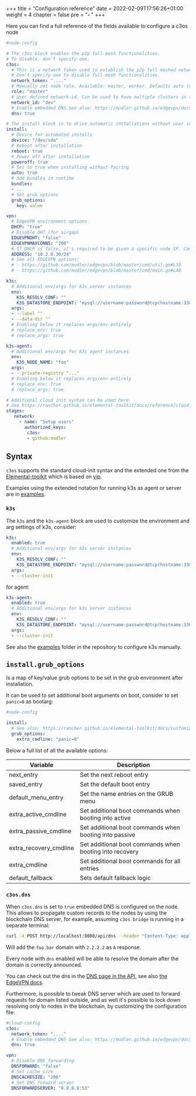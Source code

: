 +++
title = "Configuration reference"
date = 2022-02-09T17:56:26+01:00
weight = 4
chapter = false
pre = "<b>- </b>"
+++

Here you can find a full reference of the fields available to configure a c3os node

```yaml
#node-config

# The c3os block enables the p2p full-mesh functionalities.
# To disable, don't specify one.
c3os:
  # This is a network token used to establish the p2p full meshed network.
  # Don't specify one to disable full-mesh functionalities.
  network_token: "...."
  # Manually set node role. Available: master, worker. Defaults auto (none). This is available 
  role: "master"
  # User defined network-id. Can be used to have multiple clusters in the same network
  network_id: "dev"  
  # Enable embedded DNS See also: https://mudler.github.io/edgevpn/docs/concepts/overview/dns/
  dns: true

# The install block is to drive automatic installations without user interaction.
install:
  # Device for automated installs
  device: "/dev/sda"
  # Reboot after installation
  reboot: true
  # Power off after installation
  poweroff: true
  # Set to true when installing without Pairing
  auto: true
  # Add bundles in runtime
  bundles:
  - ...
  # Set grub options
  grub_options:
    key: value

vpn:
  # EdgeVPN environment options
  DHCP: "true"
  # Disable DHT (for airgap)
  EDGEVPNDHT: "false"
  EDGEVPNMAXCONNS: "200"
  # If DHCP is false, it's required to be given a specific node IP. Can be arbitrary
  ADDRESS: "10.2.0.30/24" 
  # See all EDGEVPN options:
  # - https://github.com/mudler/edgevpn/blob/master/cmd/util.go#L33
  # - https://github.com/mudler/edgevpn/blob/master/cmd/main.go#L48

k3s:
  # Additional env/args for k3s server instances
  env:
    K3S_RESOLV_CONF: ""
    K3S_DATASTORE_ENDPOINT: "mysql://username:password@tcp(hostname:3306)/database-name"
  args:
  - --label ""
  - --data-dir ""
  # Enabling below it replaces args/env entirely
  # replace_env: true
  # replace_args: true

k3s-agent:
  # Additional env/args for k3s agent instances
  env:
    K3S_NODE_NAME: "foo"
  args:
  - --private-registry "..."
  # Enabling below it replaces args/env entirely
  # replace_env: true
  # replace_args: true

# Additional cloud init syntax can be used here.
# See https://rancher.github.io/elemental-toolkit/docs/reference/cloud_init/ for a complete reference
stages:
   network:
     - name: "Setup users"
       authorized_keys:
        c3os: 
        - github:mudler
```


## Syntax

`c3os` supports the standard cloud-init syntax and the extended one from the [Elemental-toolkit](https://rancher.github.io/elemental-toolkit/docs/reference/cloud_init/) which is based on [yip](https://github.com/mudler/yip).

Examples using the extended notation for running k3s as agent or server are in [examples](https://github.com/c3os-io/c3os/tree/master/examples). 

### `k3s`

The `k3s` and the `k3s-agent` block are used to customize the environment and arg settings of k3s, consider:

```yaml
k3s:
  enabled: true
  # Additional env/args for k3s server instances
  env:
    K3S_RESOLV_CONF: ""
    K3S_DATASTORE_ENDPOINT: "mysql://username:password@tcp(hostname:3306)/database-name"
  args:
  - --cluster-init
```

for agent:


```yaml
k3s-agent:
  enabled: true
  # Additional env/args for k3s server instances
  env:
    K3S_RESOLV_CONF: ""
    K3S_DATASTORE_ENDPOINT: "mysql://username:password@tcp(hostname:3306)/database-name"
  args:
  - --cluster-init
```

See also the [examples](https://github.com/c3os-io/c3os/tree/master/examples) folder in the repository to configure k3s manually.

## `install.grub_options`

Is a map of key/value grub options to be set in the grub environment after installation.

It can be used to set additional boot arguments on boot, consider to set `panic=0` as bootarg:

```yaml
#node-config

install:
  # See also: https://rancher.github.io/elemental-toolkit/docs/customizing/configure_grub/#grub-environment-variables
  grub_options:
    extra_cmdline: "panic=0"
```

Below a full list of all the available options:


| Variable               |  Description                                            |
|------------------------|---------------------------------------------------------|
| next_entry             | Set the next reboot entry                               |
| saved_entry            | Set the default boot entry                              |
| default_menu_entry     | Set the name entries on the GRUB menu                   |
| extra_active_cmdline   | Set additional boot commands when booting into active   |
| extra_passive_cmdline  | Set additional boot commands when booting into passive  |
| extra_recovery_cmdline | Set additional boot commands when booting into recovery |
| extra_cmdline          | Set additional boot commands for all entries            |
| default_fallback       | Sets default fallback logic                             |


### `c3os.dns`

When `c3os.dns` is set to `true` embedded DNS is configured on the node. This allows to propagate custom records to the nodes by using the blockchain DNS server, for example, assuming `c3os bridge` is running in a separate terminal:

```bash
curl -X POST http://localhost:8080/api/dns --header "Content-Type: application/json" -d '{ "Regex": "foo.bar", "Records": { "A": "2.2.2.2" } }'
```

Will add the `foo.bar` domain with `2.2.2.2` as `A` response. 

Every node with `dns` enabled will be able to resolve the domain after the domain is correctly announced.

You can check out the dns in the [DNS page in the API](http://localhost:8080/dns.html), see also [the EdgeVPN docs](https://mudler.github.io/edgevpn/docs/concepts/overview/dns/).

Furthermore, is possible to tweak DNS server which are used to forward requests for domain listed outside, and as well it's possible to lock down resolving only to nodes in the blockchain, by customizing the configuration file:

```yaml
#cloud-config
c3os:
  network_token: "...."
  # Enable embedded DNS See also: https://mudler.github.io/edgevpn/docs/concepts/overview/dns/
  dns: true

vpn:
  # Disable DNS forwarding
  DNSFORWARD: "false"
  # Set cache size
  DNSCACHESIZE: "200"
  # Set DNS forward server
  DNSFORWARDSERVER: "8.8.8.8:53"
```